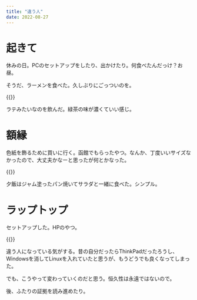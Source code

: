 ```yaml
---
title: "違う人"
date: 2022-08-27
---
```


# 起きて

休みの日。PCのセットアップをしたり、出かけたり。何食べたんだっけ？お昼。

そうだ、ラーメンを食べた。久しぶりにごっついのを。

{{<tweet user="dango_bot" id="1564005297005293569">}}

ラテみたいなのを飲んだ。緑茶の味が濃くていい感じ。

# 額縁
色紙を飾るために買いに行く。函館でもらったやつ。なんか、丁度いいサイズなかったので、大丈夫かなーと思ったが何とかなった。

{{<tweet user="dango_bot" id="1563451702266642432">}}

夕飯はジャム塗ったパン焼いてサラダと一緒に食べた。シンプル。

# ラップトップ
セットアップした。HPのやつ。

{{<tweet user="dango_bot" id="1563510907652931585">}}

違う人になっている気がする。昔の自分だったらThinkPadだったろうし、Windowsを消してLinuxを入れていたと思うが、もうどうでも良くなってしまった。

でも、こうやって変わっていくのだと思う。恒久性は永遠ではないので。

後、ふたりの証拠を読み進めたり。